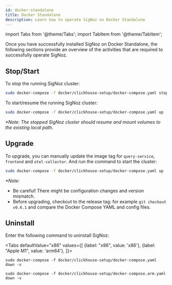 ```yaml
---
id: docker-standalone
title: Docker Standalone
description: Learn how to operate SigNoz on Docker Standalone
---
```


import Tabs from '@theme/Tabs';
import TabItem from '@theme/TabItem';

Once you have successfully installed SigNoz on Docker Standalone, the following sections provide an overview of the activities that are required to successfully operate SigNoz.

## Stop/Start

To stop the running SigNoz cluster:

```bash
sudo docker-compose -f docker/clickhouse-setup/docker-compose.yaml stop
```

To start/resume the running SigNoz cluster:

```bash
sudo docker-compose -f docker/clickhouse-setup/docker-compose.yaml up
```

_*Note: The stopped SigNoz cluster should resume and mount volumes to the existing local path._

## Upgrade

To upgrade, you can manually update the image tag for `query-service`, `frontend` and `otel-collector`.
And run the command to start the cluster:

```bash
sudo docker-compose -f docker/clickhouse-setup/docker-compose.yaml up
```

_*Note:_
- Be careful! There might be configuration changes and version mismatch.
- Before upgrading, checkout to the release tag: for example `git checkout v0.6.1` and compare the Docker Compose YAML and config files.

## Uninstall

Enter the following command to uninstall SigNoz:

<Tabs
  defaultValue="x86"
  values={[
    {label: "x86", value: 'x86'},
    {label: "Apple M1", value: 'arm64'},
  ]}>
  <TabItem value="x86">

    sudo docker-compose -f docker/clickhouse-setup/docker-compose.yaml down -v

  </TabItem>

  <TabItem value="arm64">

    sudo docker-compose -f docker/clickhouse-setup/docker-compose.arm.yaml down -v
  
  </TabItem>

</Tabs>



